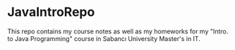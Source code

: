 # JavaIntroRepo

 This repo contains my course notes as well as my homeworks for my "Intro. to Java Programming" course in Sabancı University Master's in IT. 
